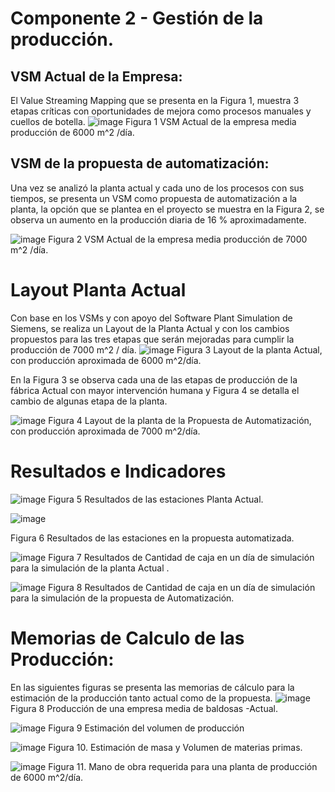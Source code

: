 # Componente 2 - Gestión de la producción.
## VSM Actual de la Empresa:

El Value Streaming Mapping que se presenta en la Figura 1, muestra 3 etapas críticas con oportunidades de mejora como procesos manuales y cuellos de botella.
![image](https://github.com/EdoCuadros/APM-ProyectoIntegrador/assets/70650382/31668ba6-a5be-4ba4-9dc5-94f112a7e315)
Figura 1 VSM Actual de la empresa media producción de 6000 m^2 /día.



## VSM de la propuesta de automatización:
Una vez se analizó la planta actual y cada uno de los procesos con sus tiempos, se presenta un VSM como propuesta de automatización a la planta, la opción que se plantea en el proyecto se muestra en la Figura 2, se observa un aumento en la producción diaria de 16 % aproximadamente.

![image](https://github.com/EdoCuadros/APM-ProyectoIntegrador/assets/70650382/9284d446-8d4e-411b-a609-d0c491b2826a)
Figura 2 VSM Actual de la empresa media producción de 7000 m^2 /día.

 # Layout Planta Actual

Con base en los VSMs y con apoyo del Software Plant Simulation de Siemens, se realiza un Layout de la Planta Actual y con los cambios propuestos para las tres etapas que serán mejoradas para cumplir la producción de 7000 m^2 / día.
![image](https://github.com/EdoCuadros/APM-ProyectoIntegrador/assets/70650382/64098131-cbe4-4c50-aa2e-ff71bb8d0074)
Figura 3 Layout de la planta Actual, con producción aproximada de 6000 m^2/día.

En la Figura 3  se observa cada una de las etapas de producción de la fábrica  Actual con mayor intervención  humana y  Figura 4 se detalla el cambio de algunas etapa de la planta.

![image](https://github.com/EdoCuadros/APM-ProyectoIntegrador/assets/70650382/0b34675b-5f33-4ae9-b448-0464ae62f2c0)
Figura 4 Layout de la planta de la Propuesta de Automatización, con producción aproximada de 7000 m^2/día.

# Resultados e Indicadores

![image](https://github.com/EdoCuadros/APM-ProyectoIntegrador/assets/70650382/b5413e73-c9ce-4bbd-a7b8-4918c129c121)
Figura 5 Resultados de las estaciones Planta Actual.

![image](https://github.com/EdoCuadros/APM-ProyectoIntegrador/assets/70650382/2631e494-77ef-463a-a596-9f3bdd99ae16)

Figura 6 Resultados de las estaciones en la propuesta automatizada.


![image](https://github.com/EdoCuadros/APM-ProyectoIntegrador/assets/70650382/5bfa5498-3d49-456d-9234-5c5d1a408b88)
Figura 7 Resultados de Cantidad de caja en un día de simulación para la simulación de la planta Actual .

 ![image](https://github.com/EdoCuadros/APM-ProyectoIntegrador/assets/70650382/de3f80e2-5ab2-4d5a-9031-2a073837adec)
Figura 8 Resultados de Cantidad de caja en un día de simulación para la simulación de la propuesta de Automatización.

# Memorias de Calculo de las Producción:
En las siguientes figuras se presenta las memorias de cálculo para la estimación de la producción tanto actual como de la propuesta.
![image](https://github.com/EdoCuadros/APM-ProyectoIntegrador/assets/70650382/e70ac926-0e41-4beb-a041-4c4d7bdc7894)
Figura 8 Producción de una empresa media de baldosas -Actual.

![image](https://github.com/EdoCuadros/APM-ProyectoIntegrador/assets/70650382/37b83875-f60b-4f23-933d-c43888c99396)
Figura 9 Estimación  del volumen de producción

![image](https://github.com/EdoCuadros/APM-ProyectoIntegrador/assets/70650382/ca1adc92-de01-4bbe-a75e-3ba9f57a7c0e)
Figura 10. Estimación  de masa y Volumen de materias primas.

![image](https://github.com/EdoCuadros/APM-ProyectoIntegrador/assets/70650382/8e821870-a2ca-46e4-a91b-ce2bfaa950c0)
Figura 11. Mano de obra requerida para una planta de producción de 6000 m^2/día.



